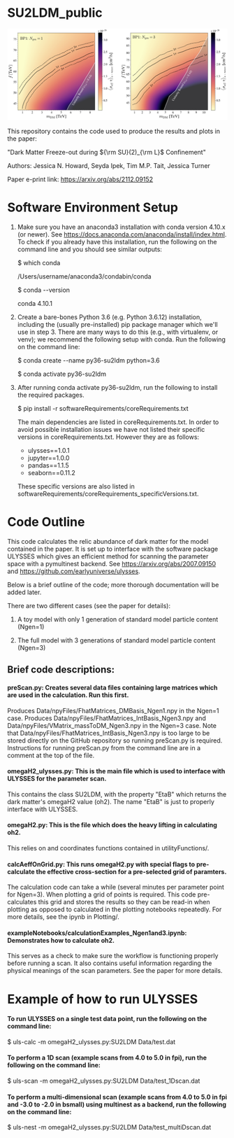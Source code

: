# SU2LDM_public

![plot](displayImage.png)

This repository contains the code used to produce the results and plots in the paper: 

"Dark Matter Freeze-out during ${\rm SU}(2)_{\rm L}$ Confinement" 

Authors: Jessica N. Howard, Seyda Ipek, Tim M.P. Tait, Jessica Turner

Paper e-print link: https://arxiv.org/abs/2112.09152




# Software Environment Setup

1. Make sure you have an anaconda3 installation with conda version 4.10.x (or newer). See https://docs.anaconda.com/anaconda/install/index.html. To check if you already have this installation, run the following on the command line and you should see similar outputs:
    
    $ which conda
    
    /Users/username/anaconda3/condabin/conda
    
    $ conda --version
    
    conda 4.10.1

2. Create a bare-bones Python 3.6 (e.g. Python 3.6.12) installation, including the (usually pre-installed) pip package manager which we'll use in step 3. There are many ways to do this (e.g., with virtualenv, or venv); we recommend the following setup with conda. Run the following on the command line:

    $ conda create --name py36-su2ldm python=3.6
    
    $ conda activate py36-su2ldm

3. After running conda activate py36-su2ldm, run the following to install the required packages.

    $ pip install -r softwareRequirements/coreRequirements.txt

    The main dependencies are listed in coreRequirements.txt. In order to avoid possible installation issues we have not listed their specific versions in coreRequirements.txt. However they are as follows:
    
    - ulysses==1.0.1
    - jupyter==1.0.0
    - pandas==1.1.5
    - seaborn==0.11.2
    
    These specific versions are also listed in softwareRequirements/coreRequirements_specificVersions.txt.



# Code Outline

This code calculates the relic abundance of dark matter for the model contained in the paper. It is set up to interface with the software package ULYSSES which gives an efficient method for scanning the parameter space with a pymultinest backend. See https://arxiv.org/abs/2007.09150 and https://github.com/earlyuniverse/ulysses.

Below is a brief outline of the code; more thorough documentation will be added later. 

There are two different cases (see the paper for details):

1) A toy model with only 1 generation of standard model particle content (Ngen=1)

2) The full model with 3 generations of standard model particle content (Ngen=3)


## Brief code descriptions:

#### preScan.py: Creates several data files containing large matrices which are used in the calculation. Run this first.

Produces Data/npyFiles/FhatMatrices_DMBasis_Ngen1.npy in the Ngen=1 case. Produces Data/npyFiles/FhatMatrices_IntBasis_Ngen3.npy and Data/npyFiles/VMatrix_massToDM_Ngen3.npy in the Ngen=3 case. Note that Data/npyFiles/FhatMatrices_IntBasis_Ngen3.npy is too large to be stored directly on the GitHub repository so running preScan.py is required. Instructions for running preScan.py from the command line are in a comment at the top of the file.

#### omegaH2_ulysses.py: This is the main file which is used to interface with ULYSSES for the parameter scan.

This contains the class SU2LDM, with the property "EtaB" which returns the dark matter's omegaH2 value (oh2). The name "EtaB" is just to properly interface with ULYSSES. 

#### omegaH2.py: This is the file which does the heavy lifting in calculating oh2. 

This relies on and coordinates functions contained in utilityFunctions/. 

#### calcAeffOnGrid.py: This runs omegaH2.py with special flags to pre-calculate the effective cross-section for a pre-selected grid of paramters.

The calculation code can take a while (several minutes per parameter point for Ngen=3). When plotting a grid of points is required. This code pre-calculates this grid and stores the results so they can be read-in when plotting as opposed to calculated in the plotting notebooks repeatedly. For more details, see the ipynb in Plotting/.

#### exampleNotebooks/calculationExamples_Ngen1and3.ipynb: Demonstrates how to calculate oh2. 

This serves as a check to make sure the workflow is functioning properly before running a scan. It also contains useful information regarding the physical meanings of the scan parameters. See the paper for more details.




# Example of how to run ULYSSES

#### To run ULYSSES on a single test data point, run the following on the command line:

$ uls-calc -m omegaH2_ulysses.py:SU2LDM Data/test.dat

#### To perform a 1D scan (example scans from 4.0 to 5.0 in fpi), run the following on the command line:

$ uls-scan -m omegaH2_ulysses.py:SU2LDM Data/test_1Dscan.dat

#### To perform a multi-dimensional scan (example scans from 4.0 to 5.0 in fpi and -3.0 to -2.0 in bsmall) using multinest as a backend, run the following on the command line:

$ uls-nest -m omegaH2_ulysses.py:SU2LDM Data/test_multiDscan.dat